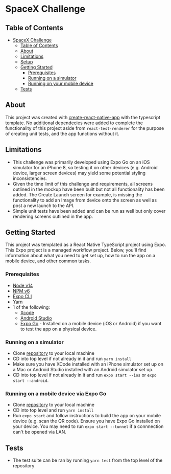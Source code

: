 # SpaceX Challenge
## Table of Contents

- [SpaceX Challenge](#spacex-challenge)
  - [Table of Contents](#table-of-contents)
  - [About](#about)
  - [Limitations](#limitations)
  - [Setup](#setup)
  - [Getting Started](#getting-started)
    - [Prerequisites](#prerequisites)
    - [Running on a simulator](#running-on-a-simulator)
    - [Running on your mobile device](#running-on-your-mobile-device)
  - [Tests](#tests)

## About
This project was created with [create-react-native-app](https://github.com/expo/create-react-native-app) with the typescript template.
No additional dependecies were added to complete the functionality of this project aside from `react-test-renderer` for the purpose of creating unit tests, and the app functions without it.

## Limitations
- This challenge was primarily developed using Expo Go on an iOS simulator for an iPhone 8, so testing it on other devices (e.g. Android device, larger screen devices) may yield some potential styling inconsistencies.
- Given the time limit of this challenge and requirements, all screens outlined in the mockup have been built but not all functionality has been added. The Create Launch screen for example, is missing the functionality to add an Image from device onto the screen as well as post a new launch to the API.
- Simple unit tests have been added and can be run as well but only cover rendering screens outlined in the app.
## Getting Started
This project was templated as a React Native TypeScript project using Expo. 
This Expo project is a managed workflow project.
Below, you'll find information about what you need to get set up, how to run the app on a mobile device, and other common tasks.

### Prerequisites

- [Node v14](https://nodejs.org)
- [NPM v6](https://docs.npmjs.com/cli/v7/commands/npm-link)
- [Expo CLI](https://docs.expo.io/versions/latest/workflow/expo-cli/)
- [Yarn](https://classic.yarnpkg.com/en/docs/install)
- 1 of the following:
  - [Xcode](https://developer.apple.com/xcode/)
  - [Android Studio](https://developer.android.com/studio#downloads)
  - [Expo Go](https://apps.apple.com/us/app/expo-go/id982107779) - Installed on a mobile device (iOS or Android) if you want to test the app on a physical device.

### Running on a simulator

- Clone [repository](https://github.com/aedocoding/space-x-challenge) to your local machine
- CD into top level if not already in it and run `yarn install`
- Make sure you have XCode installed with an iPhone simulator set up on a Mac or Android Studio installed with an Android simulator set up.
- CD into top level if not already in it and run `expo start --ios` or `expo start --android`.

### Running on a mobile device via Expo Go

- Clone [repository](https://github.com/aedocoding/space-x-challenge) to your local machine
- CD into top level and run `yarn install`
- Run `expo start` and follow instructions to build the app on your mobile device (e.g. scan the QR code). Ensure you have Expo Go installed on your device. You may need to run `expo start --tunnel` if a connnection can't be opened via LAN.

## Tests
- The test suite can be ran by running `yarn test` from the top level of the repository
